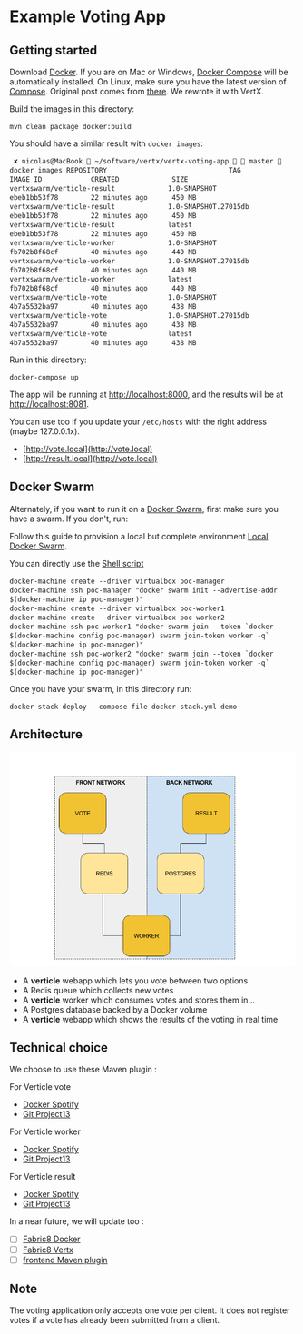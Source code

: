 Example Voting App
=========

Getting started
---------------

Download [Docker](https://www.docker.com/products/overview). If you are on Mac or Windows, [Docker Compose](https://docs.docker.com/compose) will be automatically installed. On Linux, make sure you have the latest version of [Compose](https://docs.docker.com/compose/install/).
Original post comes from [there](https://github.com/docker/example-voting-app). We rewrote it with VertX.

Build the images in this directory:
```
mvn clean package docker:build
```

You should have a similar result with `docker images`:

```
 ✘ nicolas@MacBook  ~/software/vertx/vertx-voting-app   master  docker images REPOSITORY                              TAG                    IMAGE ID            CREATED             SIZE
vertxswarm/verticle-result             1.0-SNAPSHOT           ebeb1bb53f78        22 minutes ago      450 MB
vertxswarm/verticle-result             1.0-SNAPSHOT.27015db   ebeb1bb53f78        22 minutes ago      450 MB
vertxswarm/verticle-result             latest                 ebeb1bb53f78        22 minutes ago      450 MB
vertxswarm/verticle-worker             1.0-SNAPSHOT           fb702b8f68cf        40 minutes ago      440 MB
vertxswarm/verticle-worker             1.0-SNAPSHOT.27015db   fb702b8f68cf        40 minutes ago      440 MB
vertxswarm/verticle-worker             latest                 fb702b8f68cf        40 minutes ago      440 MB
vertxswarm/verticle-vote               1.0-SNAPSHOT           4b7a5532ba97        40 minutes ago      438 MB
vertxswarm/verticle-vote               1.0-SNAPSHOT.27015db   4b7a5532ba97        40 minutes ago      438 MB
vertxswarm/verticle-vote               latest                 4b7a5532ba97        40 minutes ago      438 MB
```

Run in this directory:
```
docker-compose up
```
The app will be running at [http://localhost:8000](http://localhost:8000), and the results will be at [http://localhost:8081](http://localhost:8081).

You can use too if you update your `/etc/hosts` with the right address (maybe 127.0.0.1x).
* [http://vote.local](http://vote.local)
* [http://result.local](http://vote.local)


Docker Swarm
-----

Alternately, if you want to run it on a [Docker Swarm](https://docs.docker.com/engine/swarm/), first make sure you have a swarm. If you don't, run:

Follow this guide to provision a local but complete environment [Local Docker Swarm](./SWARM.md).

You can directly use the [Shell script](./swarm-init.sh) 

```
docker-machine create --driver virtualbox poc-manager
docker-machine ssh poc-manager "docker swarm init --advertise-addr $(docker-machine ip poc-manager)"
docker-machine create --driver virtualbox poc-worker1
docker-machine create --driver virtualbox poc-worker2
docker-machine ssh poc-worker1 "docker swarm join --token `docker $(docker-machine config poc-manager) swarm join-token worker -q` $(docker-machine ip poc-manager)"
docker-machine ssh poc-worker2 "docker swarm join --token `docker $(docker-machine config poc-manager) swarm join-token worker -q` $(docker-machine ip poc-manager)"
```

Once you have your swarm, in this directory run:
```
docker stack deploy --compose-file docker-stack.yml demo
```


Architecture
-----

![Architecture diagram](architecture.png)

* A **verticle** webapp which lets you vote between two options
* A Redis queue which collects new votes
* A **verticle** worker which consumes votes and stores them in…
* A Postgres database backed by a Docker volume
* A **verticle** webapp which shows the results of the voting in real time

Technical choice
-----

We choose to use these Maven plugin :

For Verticle vote 

* [Docker Spotify](https://github.com/spotify/docker-maven-plugin) 
* [Git Project13](https://github.com/ktoso/maven-git-commit-id-plugin)

For Verticle worker
* [Docker Spotify](https://github.com/spotify/docker-maven-plugin) 
* [Git Project13](https://github.com/ktoso/maven-git-commit-id-plugin)

For Verticle result

* [Docker Spotify](https://github.com/spotify/docker-maven-plugin) 
* [Git Project13](https://github.com/ktoso/maven-git-commit-id-plugin)

In a near future, we will update  too :
- [ ] [Fabric8 Docker](https://github.com/fabric8io/docker-maven-plugin)
- [ ] [Fabric8 Vertx](https://vmp.fabric8.io/)
- [ ] [frontend Maven plugin](https://github.com/eirslett/frontend-maven-plugin)

Note
----

The voting application only accepts one vote per client. It does not register votes if a vote has already been submitted from a client.

